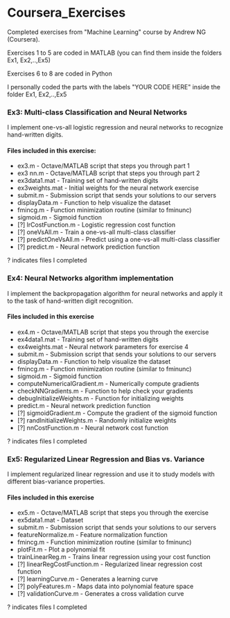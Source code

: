 # Coursera_Exercises
Completed exercises from "Machine Learning" course by Andrew NG (Coursera).

Exercises 1 to 5 are coded in MATLAB (you can find them inside the folders Ex1, Ex2,..,Ex5)

Exercises 6 to 8 are coded in Python

I personally coded the parts with the labels "YOUR CODE HERE" inside the folder Ex1, Ex2,..,Ex5

### Ex3: Multi-class Classification and Neural Networks

I implement one-vs-all logistic regression and neural
networks to recognize hand-written digits.

#### Files included in this exercise:
- ex3.m - Octave/MATLAB script that steps you through part 1
- ex3 nn.m - Octave/MATLAB script that steps you through part 2
- ex3data1.mat - Training set of hand-written digits
- ex3weights.mat - Initial weights for the neural network exercise
- submit.m - Submission script that sends your solutions to our servers
- displayData.m - Function to help visualize the dataset
- fmincg.m - Function minimization routine (similar to fminunc)
- sigmoid.m - Sigmoid function
- [?] lrCostFunction.m - Logistic regression cost function
- [?] oneVsAll.m - Train a one-vs-all multi-class classifier
- [?] predictOneVsAll.m - Predict using a one-vs-all multi-class classifier
- [?] predict.m - Neural network prediction function

? indicates files I completed

### Ex4: Neural Networks algorithm implementation

I implement the backpropagation algorithm for neural
networks and apply it to the task of hand-written digit recognition. 
#### Files included in this exercise
- ex4.m - Octave/MATLAB script that steps you through the exercise
- ex4data1.mat - Training set of hand-written digits
- ex4weights.mat - Neural network parameters for exercise 4
- submit.m - Submission script that sends your solutions to our servers
- displayData.m - Function to help visualize the dataset
- fmincg.m - Function minimization routine (similar to fminunc)
- sigmoid.m - Sigmoid function
- computeNumericalGradient.m - Numerically compute gradients
- checkNNGradients.m - Function to help check your gradients
- debugInitializeWeights.m - Function for initializing weights
- predict.m - Neural network prediction function
- [?] sigmoidGradient.m - Compute the gradient of the sigmoid function
- [?] randInitializeWeights.m - Randomly initialize weights
- [?] nnCostFunction.m - Neural network cost function

? indicates files I completed


### Ex5: Regularized Linear Regression and Bias vs. Variance

I implement regularized linear regression and use it to
study models with different bias-variance properties.
#### Files included in this exercise
- ex5.m - Octave/MATLAB script that steps you through the exercise
- ex5data1.mat - Dataset
- submit.m - Submission script that sends your solutions to our servers
- featureNormalize.m - Feature normalization function
- fmincg.m - Function minimization routine (similar to fminunc)
- plotFit.m - Plot a polynomial fit
- trainLinearReg.m - Trains linear regression using your cost function
- [?] linearRegCostFunction.m - Regularized linear regression cost function
- [?] learningCurve.m - Generates a learning curve
- [?] polyFeatures.m - Maps data into polynomial feature space
- [?] validationCurve.m - Generates a cross validation curve

? indicates files I completed
